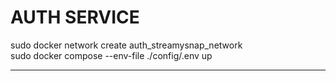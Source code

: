 <b><h1>AUTH SERVICE</h1></b>
sudo docker network create auth_streamysnap_network <br />
sudo docker compose --env-file ./config/.env up <br />
<hr />